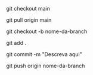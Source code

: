 git checkout main

git pull origin main

git checkout -b nome-da-branch

git add .

git commit -m "Descreva aqui"

git push origin nome-da-branch
